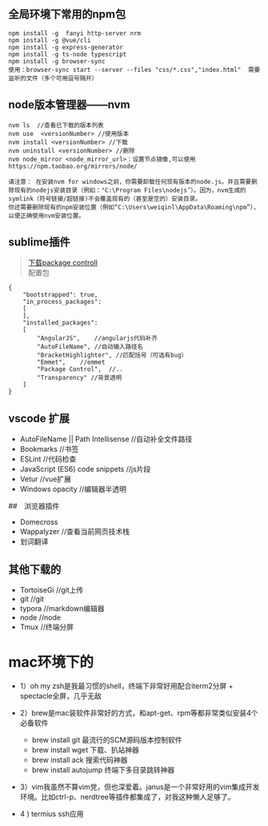 ## 全局环境下常用的npm包

```
npm install -g  fanyi http-server nrm 
npm install -g @vue/cli
npm install -g express-generator
npm install -g ts-node typescript
npm install -g browser-sync  
使用：browser-sync start --server --files "css/*.css","index.html"  需要监听的文件（多个可用逗号隔开）
```

## node版本管理器——nvm
```
nvm ls	//查看已下载的版本列表
nvm use  <versionNumber> //使用版本
nvm install <versionNumber> //下载
nvm uninstall <versionNumber> //删除
nvm node_mirror <node_mirror_url>：设置节点镜像,可以使用https://npm.taobao.org/mirrors/node/

请注意： 在安装nvm for windows之前，你需要卸载任何现有版本的node.js。并且需要删除现有的nodejs安装目录（例如："C:\Program Files\nodejs’）。因为，nvm生成的symlink（符号链接/超链接)不会覆盖现有的（甚至是空的）安装目录。
你还需要删除现有的npm安装位置（例如“C:\Users\weiqinl\AppData\Roaming\npm”），以便正确使用nvm安装位置。
```
## sublime插件
> [下载package controll](https://packagecontrol.io/installation)   
> 配置包
```
{
	"bootstrapped": true,
	"in_process_packages":
	[
	],
	"installed_packages":
	[
		"AngularJS",    //angularjs代码补齐
		"AutoFileName", //自动输入路径名
		"BracketHighlighter", //匹配括号（可选有bug）
		"Emmet",	//emmet
		"Package Control",	//..
		"Transparency" //背景透明
	]
}

```
## vscode 扩展
- AutoFileName || Path Intellisense //自动补全文件路径
- Bookmarks	//书签
- ESLint	//代码检查
- JavaScript (ES6) code snippets	//js片段
- Vetur		//vue扩展
- Windows opacity	//编辑器半透明

##　浏览器插件
- Domecross
- Wappalyzer //查看当前网页技术栈
- 划词翻译

##  其他下载的
- TortoiseGi  //git上传
- git  //git
- typora  //markdown编辑器
- node  //node
- Tmux  //终端分屏

# mac环境下的

- 1）oh my zsh是我最习惯的shell，终端下非常好用配合iterm2分屏 + spectacle全屏，几乎无敌

- 2）brew是mac装软件非常好的方式，和apt-get、rpm等都非常类似安装4个必备软件
	- brew install git 最流行的SCM源码版本控制软件
	- brew install wget 下载、扒站神器
	- brew install ack  搜索代码神器
	- brew install autojump 终端下多目录跳转神器
- 3）vim我虽然不算vim党，但也深爱着。janus是一个非常好用的vim集成开发环境。比如ctrl-p、nerdtree等插件都集成了，对我这种懒人足够了。
- 4 ) termius ssh应用

